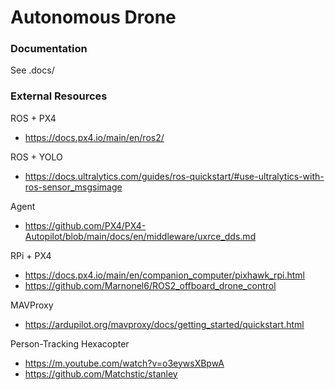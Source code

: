 # Autonomous Drone

### Documentation
See .docs/

### External Resources
ROS + PX4
  - https://docs.px4.io/main/en/ros2/

ROS + YOLO
  - https://docs.ultralytics.com/guides/ros-quickstart/#use-ultralytics-with-ros-sensor_msgsimage 

Agent
  - https://github.com/PX4/PX4-Autopilot/blob/main/docs/en/middleware/uxrce_dds.md

RPi + PX4
  - https://docs.px4.io/main/en/companion_computer/pixhawk_rpi.html 
  - https://github.com/Marnonel6/ROS2_offboard_drone_control

MAVProxy
  - https://ardupilot.org/mavproxy/docs/getting_started/quickstart.html 

Person-Tracking Hexacopter 
  - https://m.youtube.com/watch?v=o3eywsXBpwA   
  - https://github.com/Matchstic/stanley